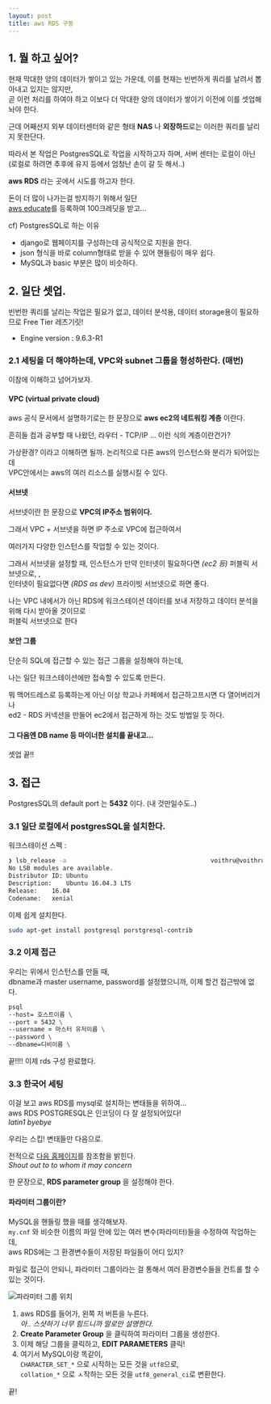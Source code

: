 ```yaml
---
layout: post
title: aws RDS 구동
---
```


## 1. 뭘 하고 싶어?

현재 막대한 양의 데이터가 쌓이고 있는 가운데, 이를 현재는 빈번하게 쿼리를 날려서 뽑아내고 있지는 않지만, <br>
곧 이런 처리를 하여야 하고 이보다 더 막대한 양의 데이터가 쌓이기 이전에 이를 셋업해놔야 한다. <br>

근데 어째선지 외부 데이터센터와 같은 형태 **NAS** 나 **외장하드**로는 이러한 쿼리를 날리지 못한단다.<br>

따라서 본 작업은 PostgresSQL로 작업을 시작하고자 하며, 서버 센터는 로컬이 아닌(로컬로 하려면 추후에 유지 등에서 엄청난 손이 갈 듯 해서..) <br>

**aws RDS** 라는 곳에서 시도를 하고자 한다. <br>

돈이 더 많이 나가는걸 방지하기 위해서 일단 <br>
[aws educate](https://aws.amazon.com/ko/education/awseducate/)를 등록하여 100크레딧을 받고... <br>

cf) PostgresSQL로 하는 이유 <br>
* django로 웹페이지를 구성하는데 공식적으로 지원을 한다. <br>
* json 형식을 바로 column형태로 받을 수 있어 핸들링이 매우 쉽다. <br>
* MySQL과 basic 부분은 많이 비슷하다. <br>

## 2. 일단 셋업.
빈번한 쿼리를 날리는 작업은 필요가 없고, 데이터 분석용, 데이터 storage용이 필요하므로 Free Tier 레츠기릿! <br>

* Engine version : 9.6.3-R1

### 2.1 세팅을 더 해야하는데, VPC와 subnet 그룹을 형성하란다. (매번)

이참에 이해하고 넘어가보자. <br>

#### VPC (virtual private cloud)

aws 공식 문서에서 설명하기로는 한 문장으로 **aws ec2의 네트워킹 계층** 이란다. <br>

흔히들 컴과 공부할 때 나왔던, 라우터 - TCP/IP ... 이런 식의 계층이란건가? <br>

가상환경? 이라고 이해하면 될까. 논리적으로 다른 aws의 인스턴스와 분리가 되어있는데<br>
VPC안에서는 aws의 여러 리소스를 실행시킬 수 있다. <br>

#### 서브넷

서브넷이란 한 문장으로 **VPC의 IP주소 범위이다.** <br>

그래서 VPC + 서브넷을 하면 IP 주소로 VPC에 접근하여서 <br>

여러가지 다양한 인스턴스를 작업할 수 있는 것이다. <br>

그래서 서브넷을 설정할 때, 인스턴스가 만약 인터넷이 필요하다면 *(ec2 등)* 퍼블릭 서브넷으로, ,<br>
인터넷이 필요없다면 *(RDS as dev)* 프라이빗 서브넷으로 하면 좋다. <br>

나는 VPC 내에서가 아닌 RDS에 워크스테이션 데이터를 보내 저장하고 데이터 분석을 위해 다시 받아올 것이므로<br>
퍼블릭 서브넷으로 한다

#### 보안 그룹
단순히 SQL에 접근할 수 있는 접근 그룹을 설정해야 하는데, <br>

나는 일단 워크스테이션에만 접속할 수 있도록 만든다. <br>

뭐 맥어드레스로 등록하는게 아닌 이상 학교나 카페에서 접근하고프시면 다 열어버리거나<br>
ed2 - RDS 커넥션을 만들어 ec2에서 접근하게 하는 것도 방법일 듯 하다.<br>

#### 그 다음엔 DB name 등 마이너한 설치를 끝내고...

셋업 끝!!

## 3. 접근

PostgresSQL의 default port 는 **5432** 이다. (내 것만일수도..) <br>


### 3.1 일단 로컬에서 postgresSQL을 설치한다. <br>

워크스테이션 스펙 :
```zsh
❯ lsb_release -a                                        voithru@voithru-MS-7A71
No LSB modules are available.
Distributor ID:	Ubuntu
Description:	Ubuntu 16.04.3 LTS
Release:	16.04
Codename:	xenial
```

이제 쉽게 설치한다.
```zsh
sudo apt-get install postgresql porstgresql-contrib
```

### 3.2 이제 접근

우리는 위에서 인스턴스를 만들 때, <br>
dbname과 master username, password를 설정했으니까, 이제 할건 접근밖에 없다. <br>

```zsh
psql
--host= 호스트이름 \
--port = 5432 \
--username = 마스터 유저이름 \
--password \
--dbname=디비이름 \
```
끝!!!! 이제 rds 구성 완료했다.

### 3.3 한국어 세팅
이걸 보고 aws RDS를 mysql로 설치하는 변태들을 위하여... <br>
aws RDS POSTGRESQL은 인코딩이 다 잘 설정되어있다! <br>
*latin1 byebye* <br>

우리는 스킵! 변태들만 다음으로. <br>

전적으로 [다음 홈페이지](http://codeman77.tistory.com/19)를 참조함을 밝힌다. <br>
*Shout out to to whom it may concern* <br>

한 문장으로, **RDS parameter group** 을 설정해야 한다. <br>

#### 파라미터 그룹이란?

MySQL을 핸들링 했을 때를 생각해보자. <br>
```my.cnf``` 와 비슷한 이름의 파일 안에 있는 여러 변수(파라미터)들을 수정하여 작업하는데, <br>
aws RDS에는 그 환경변수들이 저장된 파일들이 어디 있지? <br>

파일로 접근이 안되니, 파라미터 그룹이라는 걸 통해서 여러 환경변수들을 컨트롤 할 수 있는 것이다. <br>

![파라미터 그룹 위치](https://i.imgur.com/dvDFwoe.png)
1. aws RDS를 들어가, 왼쪽 저 버튼을 누른다. <br>
*아.. 스샷하기 너무 힘드니까 말로만 설명한다.*
2.  **Create Parameter Group** 을 클릭하여 파라미터 그룹을 생성한다.
3. 이제 해당 그룹을 클릭하고, **EDIT PARAMETERS** 클릭!
4. 여기서 MySQL이랑 똑같이, <br>
```CHARACTER_SET_*``` 으로 시작하는 모든 것을 ```utf8```으로, <br>
```collation_*``` 으로 ㅅ작하는 모든 것을 ```utf8_general_ci```로 변환한다.<br>

끝!

